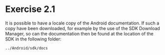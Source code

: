# Exercise 2.1 #
It is possible to have a locale copy of the Android documentation. If such a copy have been downloaded, for example by the use of the SDK Download Manager, so can the documentation then be found at the location of the SDK in the following folder:  
```  
../Android/sdk/docs
```  
